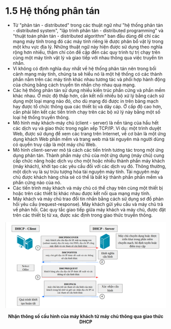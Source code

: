 # 1.5 Hệ thống phân tán

- Từ "phân tán - distributed" trong các thuật ngữ như "hệ thống phân tán - distributed system", "lập trình phân tán - distributed programming" và "thuật toán phân tán - distributed algorithm" ban đầu dùng để chỉ các mạng máy tính trong đó các máy tính riêng lẻ được phân bổ vật lý trong một khu vực địa lý. Những thuật ngữ này hiện được sử dụng theo nghĩa rộng hơn nhiều, thậm chí còn đề cập đến các quy trình tự trị chạy trên cùng một máy tính vật lý và giao tiếp với nhau thông qua việc truyền tin nhắn.
- Vì không có định nghĩa duy nhất về hệ thống phân tán nên trong bối cảnh mạng máy tính, chúng ta sẽ hiểu nó là một hệ thống có các thành phần nằm trên các máy tính khác nhau tương tác và phối hợp hành động của chúng bằng cách truyền tin nhắn cho nhau qua mạng.
- Các hệ thống phân tán sử dụng nhiều kiến ​​trúc phần cứng và phần mềm khác nhau. Ở mức độ thấp hơn, cần kết nối nhiều bộ xử lý bằng cách sử dụng một loại mạng nào đó, cho dù mạng đó được in trên bảng mạch hay được tổ chức thông qua các thiết bị và dây cáp. Ở cấp độ cao hơn, cần phải liên kết các tiến trình chạy trên các bộ xử lý này bằng một số loại hệ thống truyền thông.
- Mô hình máy khách-máy chủ (client - server) là nền tảng của hầu hết các dịch vụ và giao thức trong ngăn xếp TCP/IP. Ví dụ: một trình duyệt Web, được sử dụng để xem các trang trên Internet, về cơ bản là một ứng dụng khách Web phần mềm và trang web mà tài nguyên mà người dùng có quyền truy cập là một máy chủ Web.
- Mô hình client-server mô tả cách các tiến trình tương tác trong một ứng dụng phân tán. Thành phần máy chủ của một ứng dụng (máy chủ) cung cấp chức năng hoặc dịch vụ cho một hoặc nhiều thành phần máy khách (máy khách), khởi tạo các yêu cầu đối với các dịch vụ đó. Thông thường, một dịch vụ là sự trừu tượng hóa tài nguyên máy tính. Tài nguyên máy chủ được khách hàng chia sẻ có thể là bất kỳ thành phần phần mềm và phần cứng nào của nó.
- Các tiến trình máy khách và máy chủ có thể chạy trên cùng một thiết bị hoặc trên các thiết bị khác nhau được kết nối qua mạng máy tính.
- Máy khách và máy chủ trao đổi tin nhắn bằng cách sử dụng sơ đồ phản hồi yêu cầu (request-response). Máy khách gửi yêu cầu và máy chủ trả về phản hồi. Các quy tắc giao tiếp giữa máy khách và máy chủ, được đặt trên các thiết bị từ xa, được xác định trong giao thức truyền thông.

<p align="center">
  <img src="https://github.com/CHu292/SOC/blob/main/Networking/Dlink_Fundamentals_of_Network_Technology/Data_Transmission_and_Switching_in_Computer_Networks/1_Basic_concepts_of_network_technologies/image/5_Receiving_configuration_parameters_from_the_server_by_the_client_via_DHCP_protocol.png" alt="Nhận thông số cấu hình của máy khách từ máy chủ thông qua giao thức DHCP" width="1000">
</p>
<p align="center"><b>Nhận thông số cấu hình của máy khách từ máy chủ thông qua giao thức DHCP</b></p>

